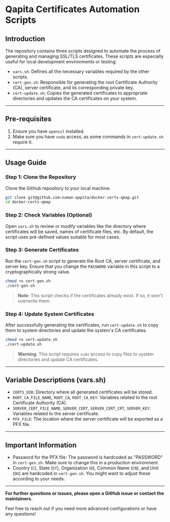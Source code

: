 # Qapita Certificates Automation Scripts

## Introduction

The repository contains three scripts designed to automate the process of generating and managing SSL/TLS certificates. These scripts are especially useful for local development environments or testing.

- `vars.sh`: Defines all the necessary variables required by the other scripts.
- `cert-gen.sh`: Responsible for generating the root Certificate Authority (CA), server certificate, and its corresponding private key.
- `cert-update.sh`: Copies the generated certificates to appropriate directories and updates the CA certificates on your system.

---

## Pre-requisites

1. Ensure you have `openssl` installed.
2. Make sure you have `sudo` access, as some commands in `cert-update.sh` require it.

---

## Usage Guide

### Step 1: Clone the Repository

Clone the GitHub repository to your local machine.

```bash
git clone git@github.com:numan-qapita/docker-certs-qmap.git
cd docker-certs-qmap
```

### Step 2: Check Variables (Optional)

Open `vars.sh` to review or modify variables like the directory where certificates will be saved, names of certificate files, etc. By default, the script uses pre-defined values suitable for most cases.

### Step 3: Generate Certificates

Run the `cert-gen.sh` script to generate the Root CA, server certificate, and server key. Ensure that you change the `PASSWORD` variable in this script to a cryptographically strong value.

```bash
chmod +x cert-gen.sh
./cert-gen.sh
```

> **Note**: This script checks if the certificates already exist. If so, it won't overwrite them.

### Step 4: Update System Certificates

After successfully generating the certificates, run `cert-update.sh` to copy them to system directories and update the system's CA certificates. 

```bash
chmod +x cert-update.sh
./cert-update.sh
```

> **Warning**: This script requires `sudo` access to copy files to system directories and update CA certificates.

---

## Variable Descriptions (vars.sh)

- `CERTS_DIR`: Directory where all generated certificates will be stored.
- `ROOT_CA_FILE_NAME`, `ROOT_CA`, `ROOT_CA_KEY`: Variables related to the root Certificate Authority (CA).
- `SERVER_CERT_FILE_NAME`, `SERVER_CERT`, `SERVER_CERT_CRT`, `SERVER_KEY`: Variables related to the server certificate.
- `PFX_FILE`: The location where the server certificate will be exported as a PFX file.

---

## Important Information

- Password for the PFX file: The password is hardcoded as "PASSWORD" in `cert-gen.sh`. Make sure to change this in a production environment.
- Country (`C`), State (`ST`), Organization (`O`), Common Name (`CN`), and Unit (`OU`) are hardcoded in `cert-gen.sh`. You might want to adjust these according to your needs.

---

**For further questions or issues, please open a GitHub issue or contact the maintainers.**

Feel free to reach out if you need more advanced configurations or have any questions!